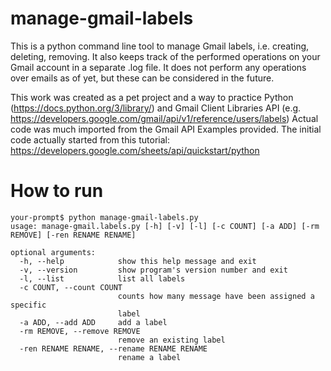 # manage-gmail-labels

This is a python command line tool to manage Gmail labels, i.e. creating, deleting, removing. It also keeps track of the performed operations on your Gmail account in a separate .log file. It does not perform any operations over emails as of yet, but these can be considered in the future.

This work was created as a pet project and a way to practice Python (https://docs.python.org/3/library/) and Gmail Client Libraries API (e.g. https://developers.google.com/gmail/api/v1/reference/users/labels) Actual code was much imported from the Gmail API Examples provided. The initial code actually started from this tutorial: https://developers.google.com/sheets/api/quickstart/python

# How to run 
```
your-prompt$ python manage-gmail-labels.py
usage: manage-gmail.labels.py [-h] [-v] [-l] [-c COUNT] [-a ADD] [-rm REMOVE] [-ren RENAME RENAME]

optional arguments:
  -h, --help            show this help message and exit
  -v, --version         show program's version number and exit
  -l, --list            list all labels
  -c COUNT, --count COUNT
                        counts how many message have been assigned a specific
                        label
  -a ADD, --add ADD     add a label
  -rm REMOVE, --remove REMOVE
                        remove an existing label
  -ren RENAME RENAME, --rename RENAME RENAME
                        rename a label
```
